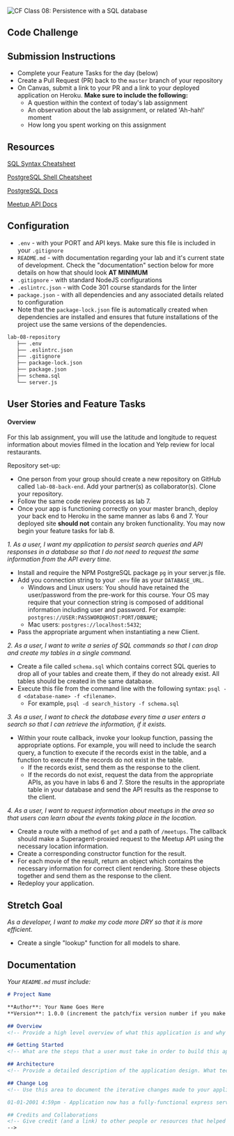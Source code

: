 ![CF](https://i.imgur.com/7v5ASc8.png) Class 08: Persistence with a SQL database

## Code Challenge

## Submission Instructions

- Complete your Feature Tasks for the day (below)
- Create a Pull Request (PR) back to the `master` branch of your repository
- On Canvas, submit a link to your PR and a link to your deployed application on Heroku. **Make sure to include the following:**
  - A question within the context of today's lab assignment
  - An observation about the lab assignment, or related 'Ah-hah!' moment
  - How long you spent working on this assignment

## Resources

[SQL Syntax Cheatsheet](./cheatsheets/sql.md)

[PostgreSQL Shell Cheatsheet](./cheatsheets/postgres-shell.md)

[PostgreSQL Docs](https://www.postgresql.org/docs/)

[Meetup API Docs](https://www.meetup.com/meetup_api/)

## Configuration

- `.env` - with your PORT and API keys. Make sure this file is included in your `.gitignore`
- `README.md` - with documentation regarding your lab and it's current state of development. Check the "documentation" section below for more details on how that should look **AT MINIMUM**
- `.gitignore` - with standard NodeJS configurations
- `.eslintrc.json` - with Code 301 course standards for the linter
- `package.json` - with all dependencies and any associated details related to configuration
- Note that the `package-lock.json` file is automatically created when dependencies are installed and ensures that future installations of the project use the same versions of the dependencies.

```sh
lab-08-repository
   ├── .env
   ├── .eslintrc.json
   ├── .gitignore
   ├── package-lock.json
   ├── package.json
   ├── schema.sql
   └── server.js
```

## User Stories and Feature Tasks

#### Overview

For this lab assignment, you will use the latitude and longitude to request information about movies filmed in the location and Yelp review for local restaurants.

Repository set-up: 
- One person from your group should create a new repository on GitHub called `lab-08-back-end`. Add your partner(s) as collaborator(s). Clone your repository.
- Follow the same code review process as lab 7.
- Once your app is functioning correctly on your master branch, deploy your back end to Heroku in the same manner as labs 6 and 7. Your deployed site **should not** contain any broken functionality. You may now begin your feature tasks for lab 8.

*1. As a user, I want my application to persist search queries and API responses in a database so that I do not need to request the same information from the API every time.*
- Install and require the NPM PostgreSQL package `pg` in your server.js file.
- Add you connection string to your `.env` file as your `DATABASE_URL`.
  - Windows and Linux users: You should have retained the user/password from the pre-work for this course. Your OS may require that your connection string is composed of additional information including user and password. For example: `postgres://USER:PASSWORD@HOST:PORT/DBNAME`;
  - Mac users: `postgres://localhost:5432`;
- Pass the appropriate argument when instantiating a new Client.

*2. As a user, I want to write a series of SQL commands so that I can drop and create my tables in a single command.*
- Create a file called `schema.sql` which contains correct SQL queries to drop all of your tables and create them, if they do not already exist. All tables should be created in the same database.
- Execute this file from the command line with the following syntax: `psql -d <database-name> -f <filename>`.
  - For example, `psql -d search_history -f schema.sql`

*3. As a user, I want to check the database every time a user enters a search so that I can retrieve the information, if it exists.*
- Within your route callback, invoke your lookup function, passing the appropriate options. For example, you will need to include the search query, a function to execute if the records exist in the table, and a function to execute if the records do not exist in the table.
  - If the records exist, send them as the response to the client.
  - If the records do not exist, request the data from the appropriate APIs, as you have in labs 6 and 7. Store the results in the appropriate table in your database and send the API results as the response to the client.

*4. As a user, I want to request information about meetups in the area so that users can learn about the events taking place in the location.*
- Create a route with a method of `get` and a path of `/meetups`. The callback should make a Superagent-proxied request to the Meetup API using the necessary location information.
- Create a corresponding constructor function for the result.
- For each movie of the result, return an object which contains the necessary information for correct client rendering. Store these objects together and send them as the response to the client.
- Redeploy your application.

## Stretch Goal

*As a developer, I want to make my code more DRY so that it is more efficient.*
- Create a single "lookup" function for all models to share.

## Documentation

_Your `README.md` must include:_

```md
# Project Name

**Author**: Your Name Goes Here
**Version**: 1.0.0 (increment the patch/fix version number if you make more commits past your first submission)

## Overview
<!-- Provide a high level overview of what this application is and why you are building it, beyond the fact that it's an assignment for a Code Fellows 301 class. (i.e. What's your problem domain?) -->

## Getting Started
<!-- What are the steps that a user must take in order to build this app on their own machine and get it running? -->

## Architecture
<!-- Provide a detailed description of the application design. What technologies (languages, libraries, etc) you're using, and any other relevant design information. -->

## Change Log
<!-- Use this area to document the iterative changes made to your application as each feature is successfully implemented. Use time stamps. Here's an examples:

01-01-2001 4:59pm - Application now has a fully-functional express server, with GET and POST routes for the book resource.

## Credits and Collaborations
<!-- Give credit (and a link) to other people or resources that helped you build this application. -->
-->
```
